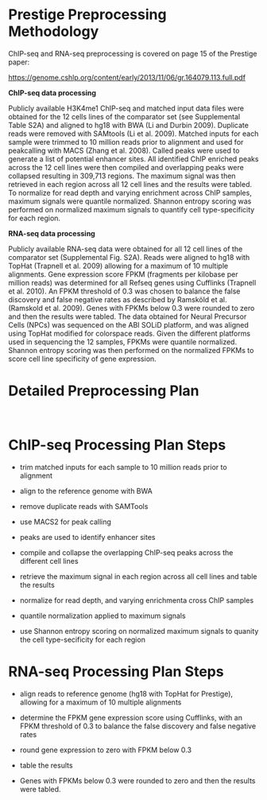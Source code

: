 # Prestige Preprocessing Methodology

ChIP-seq and RNA-seq preprocessing is covered on page 15 of the Prestige paper:

https://genome.cshlp.org/content/early/2013/11/06/gr.164079.113.full.pdf


**ChIP-seq data processing** 

Publicly available H3K4me1 ChIP-seq and matched input data files were obtained for the 12
cells lines of the comparator set (see Supplemental Table S2A) and aligned to hg18 with BWA
(Li and Durbin 2009). Duplicate reads were removed with SAMtools (Li et al. 2009). Matched
inputs for each sample were trimmed to 10 million reads prior to alignment and used for peakcalling with MACS (Zhang et al. 2008). Called peaks were used to generate a list of potential
enhancer sites. All identified ChIP enriched peaks across the 12 cell lines were then compiled
and overlapping peaks were collapsed resulting in 309,713 regions. The maximum signal was
then retrieved in each region across all 12 cell lines and the results were tabled. To normalize for
read depth and varying enrichment across ChIP samples, maximum signals were quantile
normalized. Shannon entropy scoring was performed on normalized maximum signals to
quantify cell type-specificity for each region.

**RNA-seq data processing**

Publicly available RNA-seq data were obtained for all 12 cell lines of the comparator set
(Supplemental Fig. S2A). Reads were aligned to hg18 with TopHat (Trapnell et al. 2009)
allowing for a maximum of 10 multiple alignments. Gene expression score FPKM (fragments
per kilobase per million reads) was determined for all Refseq genes using Cufflinks (Trapnell et
al. 2010). An FPKM threshold of 0.3 was chosen to balance the false discovery and false
negative rates as described by Ramsköld et al. (Ramskold et al. 2009). Genes with FPKMs
below 0.3 were rounded to zero and then the results were tabled. The data obtained for Neural
Precursor Cells (NPCs) was sequenced on the ABI SOLiD platform, and was aligned using
TopHat modified for colorspace reads. Given the different platforms used in sequencing the 12
samples, FPKMs were quantile normalized. Shannon entropy scoring was then performed on the
normalized FPKMs to score cell line specificity of gene expression. 


# Detailed Preprocessing Plan 



<br>

# ChIP-seq Processing Plan Steps

* trim matched inputs for each sample to 10 million reads prior to alignment

* align to the reference genome with BWA

* remove duplicate reads with SAMTools

* use MACS2 for peak calling

* peaks are used to identify enhancer sites

* compile and collapse the overlapping ChIP-seq peaks across the different cell lines

* retrieve the maximum signal in each region across all cell lines and table the results

* normalize for read depth, and varying enrichmenta cross ChIP samples

* quantile normalization applied to maximum signals

* use Shannon entropy scoring on normalized maximum signals to quanity the cell type-secificity for each region

# RNA-seq Processing Plan Steps

* align reads to reference genome (hg18 with TopHat for Prestige), allowing for a maximum of 10 multiple alignments

* determine the FPKM gene expression score using Cufflinks, with an FPKM threshold of 0.3 to balance the false discovery and false negative rates

* round gene expression to zero with FPKM below 0.3

* table the results

* Genes with FPKMs
below 0.3 were rounded to zero and then the results were tabled.
